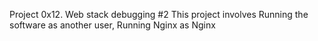 Project 0x12. Web stack debugging #2
This project involves Running the  software as another user,
Running  Nginx as Nginx		
	
